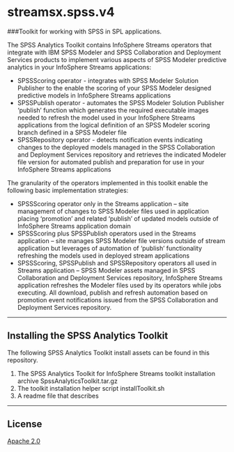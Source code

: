 # streamsx.spss.v4
###Toolkit for working with SPSS  in SPL applications.

The SPSS Analytics Toolkit contains InfoSphere Streams operators that integrate with IBM SPSS Modeler and SPSS Collaboration and Deployment Services products to implement various aspects of SPSS Modeler predictive analytics in your InfoSphere Streams applications:

- SPSSScoring operator - integrates with SPSS Modeler Solution Publisher to the enable the scoring of your SPSS Modeler designed predictive models in InfoSphere Streams applications
- SPSSPublish operator - automates the SPSS Modeler Solution Publisher ‘publish’ function which generates the required executable images needed to refresh the model used in your InfoSphere Streams applications from the logical definition of an SPSS Modeler scoring branch defined in a SPSS Modeler file
- SPSSRepository operator - detects notification events indicating changes to the deployed models managed in the SPSS Collaboration and Deployment Services repository and retrieves the indicated Modeler file version for automated publish and preparation for use in your InfoSphere Streams applications

The granularity of the operators implemented in this toolkit enable the following basic implementation strategies:

- SPSSScoring operator only in the Streams application – site management of changes to SPSS Modeler files used in application placing ‘promotion’ and related ‘publish’ of updated models outside of InfoSphere Streams application domain
- SPSSScoring plus SPSSPublish operators used in the Streams application – site manages SPSS Modeler file versions outside of stream application but leverages of automation of ‘publish’ functionality refreshing the models used in deployed stream applications
- SPSSScoring, SPSSPublish and SPSSRepository operators all used in Streams application – SPSS Modeler assets managed in SPSS Collaboration and Deployment Services repository, InfoSphere Streams application refreshes the Modeler files used by its operators while jobs executing. All download, publish and refresh automation based on promotion event notifications issued from the SPSS Collaboration and Deployment Services repository.

----
Installing the SPSS Analytics Toolkit
----
The following SPSS Analytics Toolkit install assets can be found in this repository.

1. The SPSS Analytics Toolkit for InfoSphere Streams toolkit installation archive SpssAnalyticsToolkit.tar.gz
2. The toolkit installation helper script installToolkit.sh
2. A readme file that describes

---
License
----

[Apache 2.0][1]

[1]: http://www.apache.org/licenses/LICENSE-2.0.html


